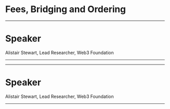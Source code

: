 # Fees, Bridging and Ordering
---
# Speaker

Alistair Stewart, Lead Researcher, Web3 Foundation

___

---

# Speaker

Alistair Stewart, Lead Researcher, Web3 Foundation

---
